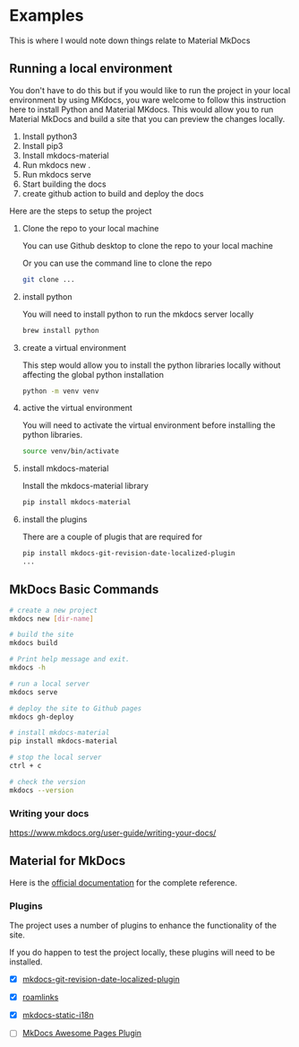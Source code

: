 # Examples
This is where I would note down things relate to Material MkDocs

## Running a local environment

You don't have to do this but if you would like to run the project in your local environment by using MKdocs, you ware welcome to follow this instruction here to install Python and Material MKdocs. This would allow you to run Material MkDocs and build a site that you can preview the changes locally.

1. Install python3
2. Install pip3
3. Install mkdocs-material
4. Run mkdocs new .
5. Run mkdocs serve
6. Start building the docs
7. create github action to build and deploy the docs

Here are the steps to setup the project


1. Clone the repo to your local machine

    You can use Github desktop to clone the repo to your local machine

    Or you can use the command line to clone the repo

    ```bash
    git clone ...
    ```

2. install python

    You will need to install python to run the mkdocs server locally

    ```bash
    brew install python
    ```

3. create a virtual environment

    This step would allow you to install the python libraries locally without affecting the global python installation
   
    ```bash
    python -m venv venv
    ```

4. active the virtual environment

    You will need to activate the virtual environment before installing the python libraries.

    ```bash
    source venv/bin/activate
    ```

5. install mkdocs-material

    Install the mkdocs-material library

    ```bash
    pip install mkdocs-material
    ```
6. install the plugins

    There are a couple of plugis that are required for 

    ```bash
    pip install mkdocs-git-revision-date-localized-plugin
    ...
    ```


## MkDocs Basic Commands

```bash title="General command"
# create a new project
mkdocs new [dir-name]

# build the site
mkdocs build

# Print help message and exit.
mkdocs -h

# run a local server
mkdocs serve

# deploy the site to Github pages
mkdocs gh-deploy

# install mkdocs-material
pip install mkdocs-material

# stop the local server
ctrl + c

# check the version
mkdocs --version

```

### Writing your docs

https://www.mkdocs.org/user-guide/writing-your-docs/

## Material for MkDocs

Here is the [official documentation](https://squidfunk.github.io/mkdocs-material/getting-started/) for the complete reference.


### Plugins

The project uses a number of plugins to enhance the functionality of the site. 

If you do happen to test the project locally, these plugins will need to be installed.

- [x] [mkdocs-git-revision-date-localized-plugin](https://github.com/timvink/)
- [x] [roamlinks](https://github.com/Jackiexiao/mkdocs-roamlinks-plugin)
- [x] [mkdocs-static-i18n](https://github.com/ultrabug/mkdocs-static-i18n)
- [ ] [MkDocs Awesome Pages Plugin](https://github.com/lukasgeiter/mkdocs-awesome-pages-plugin)








